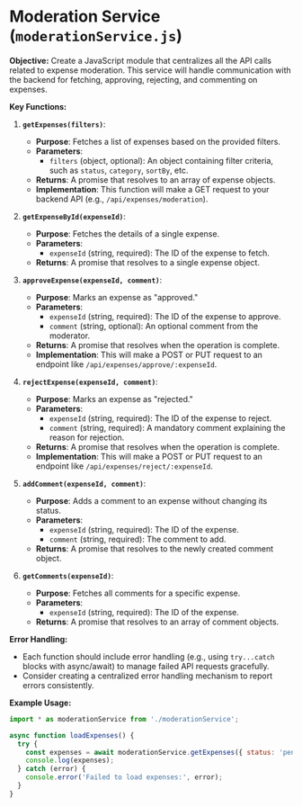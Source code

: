 # Moderation Service (`moderationService.js`)

**Objective:**
Create a JavaScript module that centralizes all the API calls related to expense moderation. This service will handle communication with the backend for fetching, approving, rejecting, and commenting on expenses.

**Key Functions:**

1.  **`getExpenses(filters)`**:
    *   **Purpose**: Fetches a list of expenses based on the provided filters.
    *   **Parameters**:
        *   `filters` (object, optional): An object containing filter criteria, such as `status`, `category`, `sortBy`, etc.
    *   **Returns**: A promise that resolves to an array of expense objects.
    *   **Implementation**: This function will make a GET request to your backend API (e.g., `/api/expenses/moderation`).

2.  **`getExpenseById(expenseId)`**:
    *   **Purpose**: Fetches the details of a single expense.
    *   **Parameters**:
        *   `expenseId` (string, required): The ID of the expense to fetch.
    *   **Returns**: A promise that resolves to a single expense object.

3.  **`approveExpense(expenseId, comment)`**:
    *   **Purpose**: Marks an expense as "approved."
    *   **Parameters**:
        *   `expenseId` (string, required): The ID of the expense to approve.
        *   `comment` (string, optional): An optional comment from the moderator.
    *   **Returns**: A promise that resolves when the operation is complete.
    *   **Implementation**: This will make a POST or PUT request to an endpoint like `/api/expenses/approve/:expenseId`.

4.  **`rejectExpense(expenseId, comment)`**:
    *   **Purpose**: Marks an expense as "rejected."
    *   **Parameters**:
        *   `expenseId` (string, required): The ID of the expense to reject.
        *   `comment` (string, required): A mandatory comment explaining the reason for rejection.
    *   **Returns**: A promise that resolves when the operation is complete.
    *   **Implementation**: This will make a POST or PUT request to an endpoint like `/api/expenses/reject/:expenseId`.

5.  **`addComment(expenseId, comment)`**:
    *   **Purpose**: Adds a comment to an expense without changing its status.
    *   **Parameters**:
        *   `expenseId` (string, required): The ID of the expense.
        *   `comment` (string, required): The comment to add.
    *   **Returns**: A promise that resolves to the newly created comment object.

6.  **`getComments(expenseId)`**:
    *   **Purpose**: Fetches all comments for a specific expense.
    *   **Parameters**:
        *   `expenseId` (string, required): The ID of the expense.
    *   **Returns**: A promise that resolves to an array of comment objects.

**Error Handling:**

*   Each function should include error handling (e.g., using `try...catch` blocks with async/await) to manage failed API requests gracefully.
*   Consider creating a centralized error handling mechanism to report errors consistently.

**Example Usage:**

```javascript
import * as moderationService from './moderationService';

async function loadExpenses() {
  try {
    const expenses = await moderationService.getExpenses({ status: 'pending' });
    console.log(expenses);
  } catch (error) {
    console.error('Failed to load expenses:', error);
  }
}
```